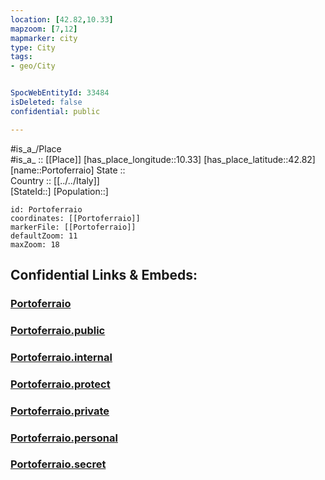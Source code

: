 ```yaml
---
location: [42.82,10.33] 
mapzoom: [7,12] 
mapmarker: city 
type: City
tags:
- geo/City


SpocWebEntityId: 33484
isDeleted: false
confidential: public

---
```

#is_a_/Place  
#is_a_ :: [[Place]] 
[has_place_longitude::10.33] 
[has_place_latitude::42.82] 
[name::Portoferraio] 
State ::  
Country :: [[../../Italy]]  
[StateId::] 
[Population::] 



```leaflet
id: Portoferraio
coordinates: [[Portoferraio]] 
markerFile: [[Portoferraio]] 
defaultZoom: 11 
maxZoom: 18
```


## Confidential Links & Embeds: 

### [Portoferraio](/_Standards/Earth/Continent/Europe/Europe~South/Italy/City/Portoferraio.md) 

### [Portoferraio.public](/_public/Earth/Continent/Europe/Europe~South/Italy/City/Portoferraio.public.md) 

### [Portoferraio.internal](/_internal/Earth/Continent/Europe/Europe~South/Italy/City/Portoferraio.internal.md) 

### [Portoferraio.protect](/_protect/Earth/Continent/Europe/Europe~South/Italy/City/Portoferraio.protect.md) 

### [Portoferraio.private](/_private/Earth/Continent/Europe/Europe~South/Italy/City/Portoferraio.private.md) 

### [Portoferraio.personal](/_personal/Earth/Continent/Europe/Europe~South/Italy/City/Portoferraio.personal.md) 

### [Portoferraio.secret](/_secret/Earth/Continent/Europe/Europe~South/Italy/City/Portoferraio.secret.md)

